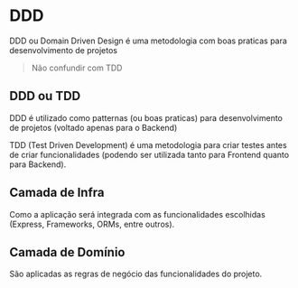 # DDD

DDD ou Domain Driven Design é uma metodologia com boas praticas para desenvolvimento de projetos
> Não confundir com TDD


## DDD ou TDD 

DDD é utilizado como patternas (ou boas praticas) para desenvolvimento de projetos (voltado apenas para o Backend)

TDD (Test Driven Development) é uma metodologia para criar testes antes de criar funcionalidades (podendo ser utilizada tanto para Frontend quanto para Backend).


## Camada de Infra

Como a aplicação será integrada com as funcionalidades escolhidas (Express, Frameworks, ORMs, entre outros).


## Camada de Domínio

São aplicadas as regras de negócio das funcionalidades do projeto.